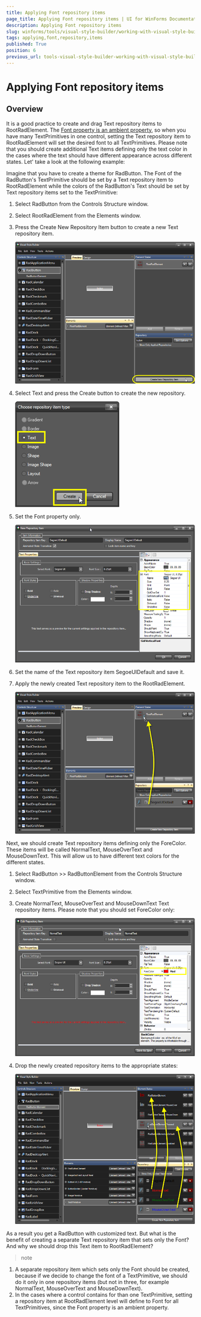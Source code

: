 ```yaml
---
title: Applying Font repository items
page_title: Applying Font repository items | UI for WinForms Documentation
description: Applying Font repository items
slug: winforms/tools/visual-style-builder/working-with-visual-style-builder/applying-font-repository-items
tags: applying,font,repository,items
published: True
position: 6
previous_url: tools-visual-style-builder-working-with-visual-style-builder-applying-font-repository-items
---
```


# Applying Font repository items

## Overview


It is a good practice to create and drag Text repository items to RootRadElement. The [Font property is an ambient property](http://msdn.microsoft.com/en-us/library/system.windows.forms.control.font.aspx), so when you have many TextPrimitives in one control, setting the Text repository item to RootRadElement will set the desired font to all TextPrimitives. Please note that you should create additional Text items defining only the text color in the cases where the text should have different appearance across different states. Let' take a look at the following example:

Imagine that you have to create a theme for RadButton. The Font of the RadButton's TextPrimitive should be set by a Text repository item to RootRadElement while the colors of the RadButton's Text should be set by Text repository items set to the TextPrimitive:

1. Select RadButton from the Controls Structure window.

2. Select RootRadElement from the Elements window.

3. Press the Create New Repository Item button to create a new Text repository item.

    ![tools-visual-style-builder-working-with-visual-style-builder-applying-font-repository-items 001](images/tools-visual-style-builder-working-with-visual-style-builder-applying-font-repository-items001.png)

4. Select Text and press the Create button to create the new repository.
        

    ![tools-visual-style-builder-working-with-visual-style-builder-applying-font-repository-items 002](images/tools-visual-style-builder-working-with-visual-style-builder-applying-font-repository-items002.png)

5. Set the Font property only.

    ![tools-visual-style-builder-working-with-visual-style-builder-applying-font-repository-items 003](images/tools-visual-style-builder-working-with-visual-style-builder-applying-font-repository-items003.png)

6. Set the name of the Text repository item SegoeUIDefault and save it.

7. Apply the newly created Text repository item to the RootRadElement.

    ![tools-visual-style-builder-working-with-visual-style-builder-applying-font-repository-items 004](images/tools-visual-style-builder-working-with-visual-style-builder-applying-font-repository-items004.png)

Next, we should create Text repository items defining only the ForeColor. These items will be called NormalText, MouseOverText and MouseDownText. This will allow us to have different text colors for the different states.

1. Select RadButton >> RadButtonElement from the Controls Structure window.

2. Select TextPrimitive from the Elements window.

3. Create NormalText, MouseOverText and MouseDownText Text repository items. Please note that you should set ForeColor only:

    ![tools-visual-style-builder-working-with-visual-style-builder-applying-font-repository-items 005](images/tools-visual-style-builder-working-with-visual-style-builder-applying-font-repository-items005.png)

4. Drop the newly created repository items to the appropriate states:

    ![tools-visual-style-builder-working-with-visual-style-builder-applying-font-repository-items 006](images/tools-visual-style-builder-working-with-visual-style-builder-applying-font-repository-items006.png)

As a result you get a RadButton with customized text. But what is the benefit of creating a separate Text repository item that sets only the Font? And why we should drop this Text item to RootRadElement?

>note 
1. A separate repository item which sets only the Font should be created, because if we decide to change the font of a TextPrimitive, we should do it only in one repository items (but not in three, for example NormalText, MouseOverText and MouseDownText).
2. In the cases where a control contains for than one TextPrimitive, setting a repository item at RootRadElement level will define to Font for all TextPrimitives, since the Font property is an ambient property.
>


 
